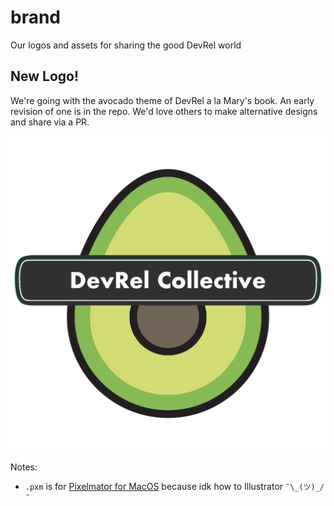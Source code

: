 # brand
Our logos and assets for sharing the good DevRel world

## New Logo! 

We're going with the avocado theme of DevRel a la Mary's book. An early revision of one is in the repo. We'd love others to make alternative designs and share via a PR. 

![Avocado DevRel](/devrel-avocado-banner.png)

Notes: 

- `.pxm` is for [Pixelmator for MacOS](https://www.pixelmator.com/pro/) because idk how to Illustrator `¯\_(ツ)_/¯`

